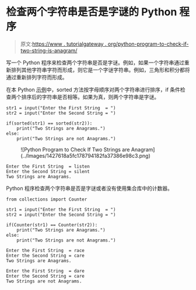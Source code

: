 # 检查两个字符串是否是字谜的 Python 程序

> 原文:[https://www . tutorialgateway . org/python-program-to-check-if-two-string-is-anagram/](https://www.tutorialgateway.org/python-program-to-check-if-two-strings-are-anagram/)

写一个 Python 程序来检查两个字符串是否是字谜。例如，如果一个字符串通过重新排列其他字符串字符而形成，则它是一个字谜字符串。例如，三角形和积分都将通过重新排列字符而形成。

在本 Python [示例](https://www.tutorialgateway.org/python-programming-examples/)中，sorted 方法按字母顺序对两个字符串进行排序，if 条件检查两个排序后的字符串是否相等。如果为真，则两个字符串是字谜。

```
str1 = input("Enter the First String  = ")
str2 = input("Enter the Second String = ")

if(sorted(str1) == sorted(str2)):
    print("Two Strings are Anagrams.")
else:
    print("Two Strings are not Anagrams.")
```

<figure class="wp-block-image size-large">![Python Program to Check If Two Strings are Anagram](../Images/1427618a5fc178794182fa37386e98c3.png)</figure>

```
Enter the First String  = listen
Enter the Second String = silent
Two Strings are Anagrams.
```

Python 程序检查两个字符串是否是字谜或者没有使用集合库中的计数器。

```
from collections import Counter

str1 = input("Enter the First String  = ")
str2 = input("Enter the Second String = ")

if(Counter(str1) == Counter(str2)):
    print("Two Strings are Anagrams.")
else:
    print("Two Strings are not Anagrams.")
```

```
Enter the First String  = race
Enter the Second String = care
Two Strings are Anagrams.

Enter the First String  = dare
Enter the Second String = care
Two Strings are not Anagrams.
```
